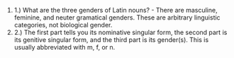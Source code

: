 1. 1.) What are the three genders of Latin nouns? - There are masculine, feminine, and neuter gramatical genders. These are arbitrary linguistic categories, not biological gender.
2. 2.) The first part tells you its nominative singular form, the second part is its genitive singular form, and the third part is its gender(s). This is usually abbreviated with m, f, or n.
